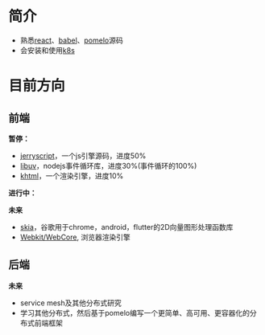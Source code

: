 简介
========
 - 熟悉[react](https://github.com/cisen/blog/issues?q=is%3Aissue+is%3Aopen+label%3Areact)、[babel](https://github.com/cisen/blog/issues?q=is%3Aopen+is%3Aissue+label%3Ababel)、[pomelo](https://github.com/cisen/blog/issues/48)源码
 - 会安装和使用[k8s](https://github.com/cisen/blog/issues?q=is%3Aissue+is%3Aopen+label%3Ak8s)
 
 # 目前方向
 ## 前端
 
 **暂停：**
- [jerryscript](https://github.com/cisen/blog/issues)，一个js引擎源码，进度50%
- [libuv](https://github.com/libuv/libuv)，nodejs事件循环库，进度30%(事件循环的100%)
- [khtml](https://github.com/cisen/blog/issues/599)，一个渲染引擎，进度10%

 **进行中：**

 **未来**
- [skia](https://github.com/google/skia)，谷歌用于chrome，android，flutter的2D向量图形处理函数库
- [Webkit/WebCore](https://github.com/WebKit/webkit/tree/master/Source/WebCore), 浏览器渲染引擎

 ## 后端
 
 **未来**
- service mesh及其他分布式研究
- 学习其他分布式，然后基于pomelo编写一个更简单、高可用、更容器化的分布式前端框架

